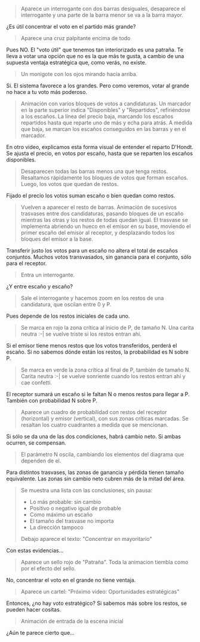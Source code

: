 > Aparece un interrogante con dos barras desiguales,
> desaparece el interrogante y una parte de la barra menor se va a la barra mayor.

¿Es útil concentrar el voto en el partido más grande?

> Aparece una cruz palpitante encima de todo

Pues NO.
El "voto útil" que tenemos tan interiorizado es una patraña.
Te lleva a votar una opción que no es la que más te gusta,
a cambio de una supuesta ventaja estratégica
que, como verás, no existe.

> Un monigote con los ojos mirando hacia arriba.

Sí. El sistema favorece a los grandes.
Pero como veremos, votar al grande no hace a tu voto más poderoso.

> Animación con varios bloques de votos a candidaturas.
> Un marcador en la parte superior indica "Disponibles" y "Repartidos", refiriéndose a los escaños.
> La línea del precio baja, marcando los escaños repartidos hasta que reparte uno de más y echa para atrás.
> A medida que baja, se marcan los escaños conseguidos en las barras y en el marcador.

En otro video, explicamos esta forma visual de entender el reparto D'Hondt.
Se ajusta el precio, en votos por escaño, hasta que se reparten los escaños disponibles.

> Desaparecen todas las barras menos una que tenga restos.
> Resaltamos rápidamente los bloques de votos que forman escaños.
> Luego, los votos que quedan de restos.

Fijado el precio los votos suman escaño o bien quedan como restos.

> Vuelven a aparecer el resto de barras.
> Animación de sucesivos trasvases entre dos candidaturas,
> pasando bloques de un escaño mientras las otras y los restos de todas quedan igual.
> El trasvase se implementa abriendo un hueco en el emisor en su base,
> moviendo el primer escaño del emisor al receptor, y desplazando todos los bloques del emisor a la base.

Transferir justo los votos para un escaño
no altera el total de escaños conjuntos.
Muchos votos transvasados,
sin ganancia para el conjunto, sólo para el receptor.

> Entra un interrogante.

¿Y entre escaño y escaño?

> Sale el interrogante y hacemos zoom en los restos de una candidatura,
> que oscilan entre 0 y P.

Pues depende de los restos iniciales de cada uno.

> Se marca en rojo la zona crítica al inicio de P, de tamaño N.
> Una carita neutra :-| se vuelve triste si los restos entran ahí.

Si el emisor tiene menos restos que los votos transferidos, perderá el escaño.
Si no sabemos dónde están los restos,
la probabilidad es N sobre P.

> Se marca en verde la zona crítica al final de P, también de tamaño N.
> Carita neutra :-| se vuelve sonriente cuando los restos entran ahí y cae confetti.

El receptor sumará un escaño si le faltan N o menos restos para llegar a P.
También con probabilidad N sobre P.

> Aparece un cuadro de probabilidad con restos del receptor (horizontal) y emisor (vertical),
> con sus zonas críticas marcadas.
> Se resaltan los cuatro cuadrantes a medida que se mencionan.

Si sólo se da una de las dos condiciones, habrá cambio neto.
Si ambas ocurren, se compensan.

> El parámetro N oscila, cambiando los elementos del diagrama que dependen de el.

Para distintos trasvases,
las zonas de ganancia y pérdida tienen tamaño equivalente.
Las zonas sin cambio neto cubren más de la mitad del área.

> Se muestra una lista con las conclusiones, sin pausa:
> - Lo más probable: sin cambio
> - Positivo o negativo igual de probable
> - Como máximo un escaño
> - El tamaño del trasvase no importa
> - La dirección tampoco
> 
> Debajo aparece el texto: "Concentrar en mayoritario"

Con estas evidencias...

> Aparece un sello rojo de "Patraña". Toda la animacion tiembla como por el efecto del sello.

No, concentrar el voto en el grande no tiene ventaja.

> Aparece un cartel: "Próximo video: Oportunidades estratégicas"

Entonces, ¿no hay voto estratégico?
Si sabemos más sobre los restos, se pueden hacer cositas.

> Animación de entrada de la escena inicial

¿Aún te parece cierto que...
